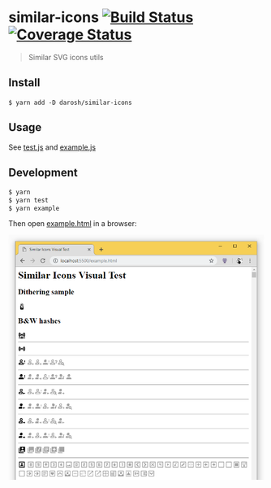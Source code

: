 # similar-icons [![Build Status](https://travis-ci.org/darosh/similar-icons.svg?branch=master)](https://travis-ci.org/darosh/similar-icons) [![Coverage Status](https://coveralls.io/repos/github/darosh/similar-icons/badge.svg?branch=master)](https://coveralls.io/github/darosh/similar-icons?branch=master)

> Similar SVG icons utils

## Install

```
$ yarn add -D darosh/similar-icons
```

## Usage

See [test.js](./test.js) and [example.js](./example.js)

## Development

```
$ yarn
$ yarn test
$ yarn example
```

Then open [example.html](./example.html) in a browser:

![](./poster.png)
